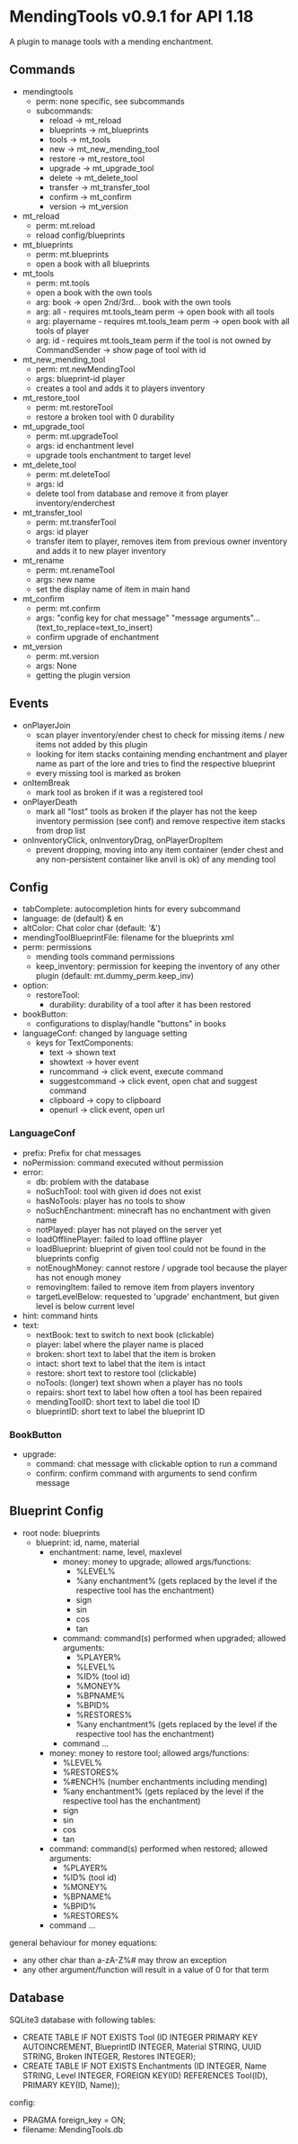 # MendingTools v0.9.1 for API 1.18

A plugin to manage tools with a mending enchantment.

## Commands

- mendingtools
    - perm: none specific, see subcommands
    - subcommands:
        - reload -> mt_reload
        - blueprints -> mt_blueprints
        - tools -> mt_tools
        - new -> mt_new_mending_tool
        - restore -> mt_restore_tool
        - upgrade -> mt_upgrade_tool
        - delete -> mt_delete_tool
        - transfer -> mt_transfer_tool
        - confirm -> mt_confirm
        - version -> mt_version
- mt_reload
    - perm: mt.reload
    - reload config/blueprints
- mt_blueprints
    - perm: mt.blueprints
    - open a book with all blueprints
- mt_tools
    - perm: mt.tools
    - open a book with the own tools
    - arg: book <book number> -> open 2nd/3rd... book with the own tools
    - arg: all - requires mt.tools_team perm -> open book with all tools
    - arg: playername <book number> - requires mt.tools_team perm -> open book with all tools of player
    - arg: id <tool id> - requires mt.tools_team perm if the tool is not owned by CommandSender -> show page of tool with id
- mt_new_mending_tool
    - perm: mt.newMendingTool
    - args: blueprint-id player
    - creates a tool and adds it to players inventory
- mt_restore_tool
    - perm: mt.restoreTool
    - restore a broken tool with 0 durability
- mt_upgrade_tool
    - perm: mt.upgradeTool
    - args: id enchantment level
    - upgrade tools enchantment to target level
- mt_delete_tool
    - perm: mt.deleteTool
    - args: id
    - delete tool from database and remove it from player inventory/enderchest
- mt_transfer_tool
    - perm: mt.transferTool
    - args: id player
    - transfer item to player, removes item from previous owner inventory and adds it to new player inventory
- mt_rename
    - perm: mt.renameTool
    - args: new name
    - set the display name of item in main hand
- mt_confirm
  - perm: mt.confirm
  - args: "config key for chat message" "message arguments"... (text_to_replace=text_to_insert)
  - confirm upgrade of enchantment
- mt_version
  - perm: mt.version
  - args: None
  - getting the plugin version

## Events

- onPlayerJoin
    - scan player inventory/ender chest to check for missing items / new items not added by this plugin
    - looking for item stacks containing mending enchantment and player name as part of the lore and tries to find the
      respective blueprint
    - every missing tool is marked as broken
- onItemBreak
    - mark tool as broken if it was a registered tool
- onPlayerDeath
    - mark all "lost" tools as broken if the player has not the keep inventory permission (see conf) and remove
      respective item stacks from drop list
- onInventoryClick, onInventoryDrag, onPlayerDropItem
    - prevent dropping, moving into any item container (ender chest and any non-persistent container like anvil is ok)
      of any mending tool

## Config

- tabComplete: autocompletion hints for every subcommand
- language: de (default) & en
- altColor: Chat color char (default: '&')
- mendingToolBlueprintFile: filename for the blueprints xml
- perm: permissions
    - mending tools command permissions
    - keep_inventory: permission for keeping the inventory of any other plugin (default: mt.dummy_perm.keep_inv)
- option:
  - restoreTool:
    - durability: durability of a tool after it has been restored
- bookButton:
  - configurations to display/handle "buttons" in books
- languageConf: changed by language setting
    - keys for TextComponents:
        - text -> shown text
        - showtext -> hover event
        - runcommand -> click event, execute command
        - suggestcommand -> click event, open chat and suggest command
        - clipboard -> copy to clipboard
        - openurl -> click event, open url


### LanguageConf

- prefix: Prefix for chat messages
- noPermission: command executed without permission
- error:
    - db: problem with the database
    - noSuchTool: tool with given id does not exist
    - hasNoTools: player has no tools to show
    - noSuchEnchantment: minecraft has no enchantment with given name
    - notPlayed: player has not played on the server yet
    - loadOfflinePlayer: failed to load offline player
    - loadBlueprint: blueprint of given tool could not be found in the blueprints config
    - notEnoughMoney: cannot restore / upgrade tool because the player has not enough money
    - removingItem: failed to remove item from players inventory
    - targetLevelBelow: requested to 'upgrade' enchantment, but given level is below current level
- hint: command hints
- text:
    - nextBook: text to switch to next book (clickable)
    - player: label where the player name is placed
    - broken: short text to label that the item is broken
    - intact: short text to label that the item is intact
    - restore: short text to restore tool (clickable)
    - noTools: (longer) text shown when a player has no tools
    - repairs: short text to label how often a tool has been repaired
    - mendingToolID: short text to label die tool ID
    - blueprintID: short text to label the blueprint ID

### BookButton

- upgrade:
    - command: chat message with clickable option to run a command
    - confirm: confirm command with arguments to send confirm message

## Blueprint Config

- root node: blueprints
    - blueprint: id, name, material
        - enchantment: name, level, maxlevel
            - money: money to upgrade; allowed args/functions:
                - %LEVEL%
                - %any enchantment% (gets replaced by the level if the respective tool has the enchantment)
                - sign
                - sin
                - cos
                - tan
            - command: command(s) performed when upgraded; allowed arguments:
                - %PLAYER%
                - %LEVEL%
                - %ID% (tool id)
                - %MONEY%
                - %BPNAME%
                - %BPID%
                - %RESTORES%
                - %any enchantment% (gets replaced by the level if the respective tool has the enchantment)
            - command ...
        - money: money to restore tool; allowed args/functions:
            - %LEVEL%
            - %RESTORES%
            - %#ENCH% (number enchantments including mending)
            - %any enchantment% (gets replaced by the level if the respective tool has the enchantment)
            - sign
            - sin
            - cos
            - tan
        - command: command(s) performed when restored; allowed arguments:
            - %PLAYER%
            - %ID% (tool id)
            - %MONEY%
            - %BPNAME%
            - %BPID%
            - %RESTORES%
        - command ...

general behaviour for money equations:

- any other char than a-zA-Z%# may throw an exception
- any other argument/function will result in a value of 0 for that term


## Database

SQLite3 database with following tables:

- CREATE TABLE IF NOT EXISTS Tool (ID INTEGER PRIMARY KEY AUTOINCREMENT, BlueprintID INTEGER, Material STRING, UUID
  STRING, Broken INTEGER, Restores INTEGER);
- CREATE TABLE IF NOT EXISTS Enchantments (ID INTEGER, Name STRING, Level INTEGER, FOREIGN KEY(ID) REFERENCES Tool(ID),
  PRIMARY KEY(ID, Name));

config:

- PRAGMA foreign_key = ON;
- filename: MendingTools.db